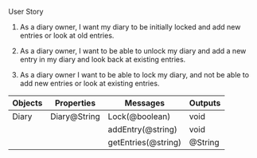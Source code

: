 User Story
1.	As a diary owner, I want my diary to be initially locked and add new entries or look at old entries.

2. As a diary owner, I want to be able to unlock my diary and add a new entry in my diary and look back at existing entries.

3. As a diary owner I want to be able to lock my diary, and not be able to add new entries or look at existing entries.


| Objects | Properties                 | Messages                           | Outputs  |
| ------- | -------------------------- | ---------------------------------- | -------- |
| Diary   | Diary@String               | Lock(@boolean)                     | void     |
|         |                            | addEntry(@string)                  | void     |
|         |                            | getEntries(@string)                | @String  |
